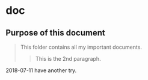 # doc
## Purpose of this document ##
> This folder contains all my important documents.
>> This is the 2nd paragraph.


2018-07-11
have another try.



